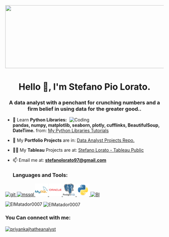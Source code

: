 <img src="https://drive.google.com/uc?export=view&id=1CAMDliFVQ_wKYQFen1ZLJziImIPnXcmY" width="840" height="200" allow="autoplay">
<h1 align="center">Hello 👋, I'm Stefano Pio Lorato.</h1>
<h3 align="center">
A data analyst with a penchant for crunching numbers and a firm belief in using data for the greater good..</h3>
<img align="right" alt="Coding" width="300" src="https://cdn.dribbble.com/users/2646423/screenshots/5507196/computer.gif">

- 🔭 Learn **Python Libraries: pandas, numpy, matplotlib, seaborn, plotly, cufflinks, BeautifulSoup, DateTime.** from: [My Python Libraries Tutorials](https://github.com/Elmatador0007/Python-Libraries)

- 🌱 My **Portfolio Projects** are in: [Data Analyst Projects Repo.](https://github.com/Elmatador0007/Portfolio-Project)

- 👨‍💻 My **Tableau** Projects are at: [Stefano Lorato - Tableau Public](https://public.tableau.com/app/profile/stefano.lorato/vizzes)

- 📫 Email me at: **stefanolorato97@gmail.com**


   <h3 align="left">Languages and Tools:</h3>
<p align="left"> <a href="https://git-scm.com/" target="_blank"> <img src="https://www.vectorlogo.zone/logos/git-scm/git-scm-icon.svg" alt="git" width="40" height="40"/> </a> <a href="https://www.microsoft.com/en-us/sql-server" target="_blank"> <img src="https://www.svgrepo.com/show/303229/microsoft-sql-server-logo.svg" alt="mssql" width="40" height="40"/> </a> <a href="https://www.mysql.com/" target="_blank"> <img src="https://raw.githubusercontent.com/devicons/devicon/master/icons/mysql/mysql-original-wordmark.svg" alt="mysql" width="40" height="40"/> </a> <a href="https://www.oracle.com/" target="_blank"> <img src="https://raw.githubusercontent.com/devicons/devicon/master/icons/oracle/oracle-original.svg" alt="oracle" width="40" height="40"/> </a> <a href="https://www.postgresql.org" target="_blank"> <img src="https://raw.githubusercontent.com/devicons/devicon/master/icons/postgresql/postgresql-original-wordmark.svg" alt="postgresql" width="40" height="40"/> </a> <a href="https://www.python.org" target="_blank"> <img src="https://raw.githubusercontent.com/devicons/devicon/master/icons/python/python-original.svg" alt="python" width="40" height="40"/> </a> <a href="https://powerbi.microsoft.com/it-it/desktop/" target="_blank"> <img src="https://www.vectorlogo.zone/util/preview.html?image=/logos/microsoft_powerbi/microsoft_powerbi-ar21.svg" alt="BI" width="40" height="40"/> </a> </p>

<p><img align="left" src="https://github-readme-stats.vercel.app/api/top-langs?username=ElMatador0007&show_icons=true&locale=en&layout=compact" alt="ElMatador0007" /></p>

<p>&nbsp;<img align="center" src="https://github-readme-stats.vercel.app/api?username=ElMatador0007&show_icons=true&locale=en" alt="ElMatador0007" /></p>


<h3 align="left">You Can connect with me:</h3>
<p align="left">
<a href="https://www.linkedin.com/in/stefano-lorato-561082160/" target="blank"><img align="center" src="https://raw.githubusercontent.com/rahuldkjain/github-profile-readme-generator/master/src/images/icons/Social/linked-in-alt.svg" alt="priyankajhatheanalyst" height="30" width="40" /></a>
</p>
